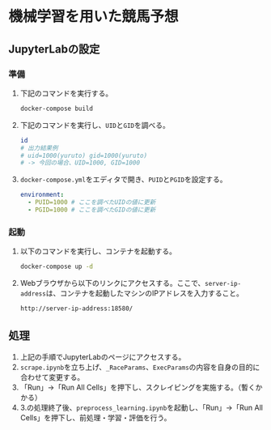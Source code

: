 # 機械学習を用いた競馬予想
## JupyterLabの設定
### 準備
1. 下記のコマンドを実行する。

    ```bash
    docker-compose build
    ```

1. 下記のコマンドを実行し、`UID`と`GID`を調べる。

    ```bash
    id
    # 出力結果例
    # uid=1000(yuruto) gid=1000(yuruto)
    # -> 今回の場合、UID=1000, GID=1000
    ```

1. `docker-compose.yml`をエディタで開き、`PUID`と`PGID`を設定する。

    ```yml
    environment:
      - PUID=1000 # ここを調べたUIDの値に更新
      - PGID=1000 # ここを調べたGIDの値に更新
    ```

### 起動
1. 以下のコマンドを実行し、コンテナを起動する。

    ```bash
    docker-compose up -d
    ```

1. Webブラウザから以下のリンクにアクセスする。ここで、`server-ip-address`は、コンテナを起動したマシンのIPアドレスを入力すること。

    ```bash
    http://server-ip-address:18580/
    ```

## 処理
1. 上記の手順でJupyterLabのページにアクセスする。
1. `scrape.ipynb`を立ち上げ、`_RaceParams`、`ExecParams`の内容を自身の目的に合わせて変更する。
1. 「Run」→「Run All Cells」を押下し、スクレイピングを実施する。（暫くかかる）
1.  3.の処理終了後、`preprocess_learning.ipynb`を起動し、「Run」→「Run All Cells」を押下し、前処理・学習・評価を行う。
